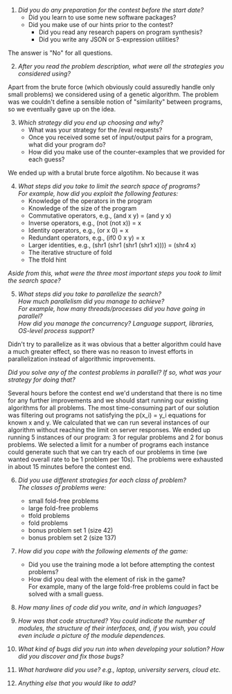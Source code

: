 1. _Did you do any preparation for the contest before the start date?_
   - Did you learn to use some new software packages?
   - Did you make use of our hints prior to the contest?
      - Did you read any research papers on program synthesis?
      - Did you write any JSON or S-expression utilities?

 The answer is "No" for all questions.


2. _After you read the problem description, what were all the strategies you considered using?_

 Apart from the brute force (which obviously could assuredly handle only small problems) we considered using of a genetic algorithm.
 The problem was we couldn't define a sensible notion of "similarity" between programs, so we eventually gave up on the idea.


3. _Which strategy did you end up choosing and why?_
   - What was your strategy for the /eval requests?
   - Once you received some set of input/output pairs for a program, what did your program do?
   - How did you make use of the counter-examples that we provided for each guess?

 We ended up with a brutal brute force algotihm. No because it was 


4. _What steps did you take to limit the search space of programs?  
  For example, how did you exploit the following features:_
      - Knowledge of the operators in the program
      - Knowledge of the size of the program
      - Commutative operators, e.g., (and x y) = (and y x)
      - Inverse operators,     e.g., (not (not x)) = x
      - Identity operators,    e.g., (or x 0) = x
      - Redundant operators,   e.g., (if0 0 x y) = x
      - Larger identities,     e.g., (shr1 (shr1 (shr1 (shr1 x)))) = (shr4 x)
      - The iterative structure of fold
      - The tfold hint  

  _Aside from this, what were the three most important steps you took to limit the search space?_


5. _What steps did you take to parallelize the search?  
   How much parallelism did you manage to achieve?  
   For example, how many threads/processes did you have going in parallel?  
   How did you manage the concurrency? Language support, libraries, OS-level process support?_  

 Didn't try to parallelize as it was obvious that a better algorithm could have a much greater effect, so there was no reason to invest efforts in parallelization instead of algorithmic improvements.

   _Did you solve any of the contest problems in parallel? If so, what was your strategy for doing that?_

 Several hours before the contest end we'd understand that there is no time for any further improvements and we should start running our existing algorithms for all problems.  The most time-consuming part of our solution was filtering out programs not satisfying the p(x_i) = y_i equations for known x and y. We calculated that we can run several instances of our algorithm without reaching the limit on server responses. We ended up running 5 instances of our program: 3 for regular problems and 2 for bonus problems. We selected a limit for a number of programs each instance could generate such that we can try each of our problems in time (we wanted overall rate to be 1 problem per 10s). The problems were exhausted in about 15 minutes before the contest end.


6. _Did you use different strategies for each class of problem?  
   The classes of problems were:_
      - small fold-free problems
      - large fold-free problems
      - tfold problems
      - fold problems
      - bonus problem set 1 (size 42)
      - bonus problem set 2 (size 137)


7. _How did you cope with the following elements of the game:_
      - Did you use the training mode a lot before attempting the contest problems?
      - How did you deal with the element of risk in the game?  
        For example, many of the large fold-free problems could in fact be solved with a small guess.


8. _How many lines of code did you write, and in which languages?_


9. _How was that code structured? You could indicate the number of modules, the structure of their interfaces, and, if you wish, you could even include a picture of the module dependences._


10. _What kind of bugs did you run into when developing your solution?
    How did you discover and fix those bugs?_


11. _What hardware did you use?
    e.g., laptop, university servers, cloud etc._


12. _Anything else that you would like to add?_

